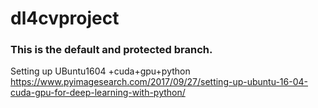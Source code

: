 # dl4cvproject
### This is the default and protected branch. 

Setting up UBuntu1604 +cuda+gpu+python
https://www.pyimagesearch.com/2017/09/27/setting-up-ubuntu-16-04-cuda-gpu-for-deep-learning-with-python/
